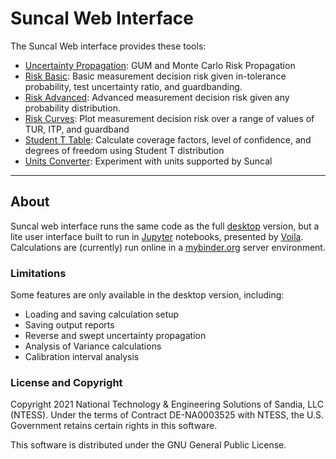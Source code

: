 # Suncal Web Interface

The Suncal Web interface provides these tools:

- [Uncertainty Propagation](https://mybinder.org/v2/gh/SandiaPSL/suncal-web/HEAD?urlpath=voila%2Frender%2FUncertainty%20Propagation.ipynb): GUM and Monte Carlo Risk Propagation
- [Risk Basic](https://mybinder.org/v2/gh/SandiaPSL/suncal-web/HEAD?urlpath=voila%2Frender%2FRisk%20Basic.ipynb): Basic measurement decision risk given in-tolerance probability, test uncertainty ratio, and guardbanding.
- [Risk Advanced](https://mybinder.org/v2/gh/SandiaPSL/suncal-web/HEAD?urlpath=voila%2Frender%2FRisk%20Advanced.ipynb): Advanced measurement decision risk given any probability distribution.
- [Risk Curves](https://mybinder.org/v2/gh/SandiaPSL/suncal-web/HEAD?urlpath=voila%2Frender%2FRisk%20Curves.ipynb): Plot measurement decision risk over a range of values of TUR, ITP, and guardband
- [Student T Table](https://mybinder.org/v2/gh/SandiaPSL/suncal-web/HEAD?urlpath=voila%2Frender%2FStudent%20T%20Table.ipynb): Calculate coverage factors, level of confidence, and degrees of freedom using Student T distribution
- [Units Converter](https://mybinder.org/v2/gh/SandiaPSL/suncal-web/HEAD?urlpath=voila%2Frender%2FUnits%20Converter.ipynb): Experiment with units supported by Suncal

---

## About

Suncal web interface runs the same code as the full [desktop](https://sandiapsl.github.io) version, but a lite user interface built to run in [Jupyter](https://jupyter.org/) notebooks, presented by [Voila](https://voila.readthedocs.io/en/stable/using.html). Calculations are (currently) run online in a [mybinder.org](https://mybinder.org) server environment.

### Limitations

Some features are only available in the desktop version, including:

- Loading and saving calculation setup
- Saving output reports
- Reverse and swept uncertainty propagation
- Analysis of Variance calculations
- Calibration interval analysis


### License and Copyright

Copyright 2021 National Technology & Engineering Solutions of Sandia, LLC (NTESS). Under the terms of Contract DE-NA0003525 with NTESS, the U.S. Government retains certain rights in this software.

This software is distributed under the GNU General Public License.
